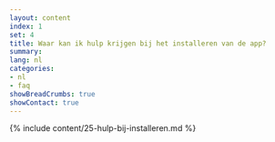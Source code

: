 ```yaml
---
layout: content
index: 1
set: 4
title: Waar kan ik hulp krijgen bij het installeren van de app?
summary: 
lang: nl
categories:
- nl
- faq
showBreadCrumbs: true
showContact: true
---
```

{% include content/25-hulp-bij-installeren.md %}
